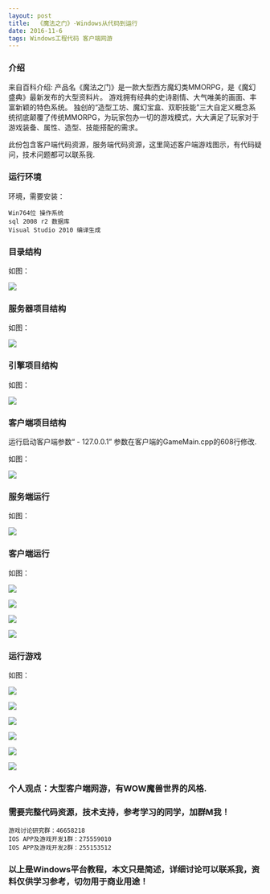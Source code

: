 ```yaml
---
layout: post
title:  《魔法之门》-Windows从代码到运行
date: 2016-11-6
tags: Windows工程代码 客户端网游
---
```



### 介绍

来自百科介绍:
产品名《魔法之门》是一款大型西方魔幻类MMORPG，是《魔幻盛典》最新发布的大型资料片。
游戏拥有经典的史诗剧情、大气唯美的画面、丰富新颖的特色系统。 
独创的“造型工坊、魔幻宝盒、双职技能”三大自定义概念系统彻底颠覆了传统MMORPG，为玩家包办一切的游戏模式，大大满足了玩家对于游戏装备、属性、造型、技能搭配的需求。

此份包含客户端代码资源，服务端代码资源，这里简述客户端游戏图示，有代码疑问，技术问题都可以联系我.


### 运行环境

环境，需要安装：

``` 
Win764位 操作系统
sql 2008 r2 数据库
Visual Studio 2010 编译生成
``` 

### 目录结构

如图：

![](/images/posts/xor/xor-1.jpg)

### 服务器项目结构

如图：

![](/images/posts/xor/xor-2.jpg)

### 引擎项目结构

如图：

![](/images/posts/xor/xor-3.jpg)

### 客户端项目结构

运行启动客户端参数“ - 127.0.0.1”
参数在客户端的GameMain.cpp的608行修改.

如图：

![](/images/posts/xor/xor-4.jpg)

### 服务端运行

如图：

![](/images/posts/xor/xor-5.jpg)

### 客户端运行

如图：

![](/images/posts/xor/xor-6.jpg)


![](/images/posts/xor/xor-7.jpg)

![](/images/posts/xor/xor-8.jpg)

![](/images/posts/xor/xor-9.jpg)

### 运行游戏

如图：

![](/images/posts/xor/xor-10.jpg)

![](/images/posts/xor/xor-11.jpg)

![](/images/posts/xor/xor-12.jpg)

![](/images/posts/xor/xor-13.jpg)

![](/images/posts/xor/xor-14.jpg)

![](/images/posts/xor/xor-15.jpg)




### 个人观点：大型客户端网游，有WOW魔兽世界的风格.

### 需要完整代码资源，技术支持，参考学习的同学，加群M我！

``` 
游戏讨论研究群：46658218
IOS APP及游戏开发1群：275559010
IOS APP及游戏开发2群：255153512
``` 

### 以上是Windows平台教程，本文只是简述，详细讨论可以联系我，资料仅供学习参考，切勿用于商业用途！